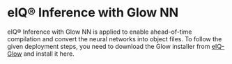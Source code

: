
# eIQ® Inference with Glow NN

eIQ® Inference with Glow NN is applied to enable ahead-of-time compilation and convert the neural networks into object files.
To follow the given deployment steps, you need to download the Glow installer from [eIQ-Glow](https://www.nxp.com/design/software/development-software/eiq-ml-development-environment/eiq-inference-with-glow-nn:eIQ-Glow)
and install it here.